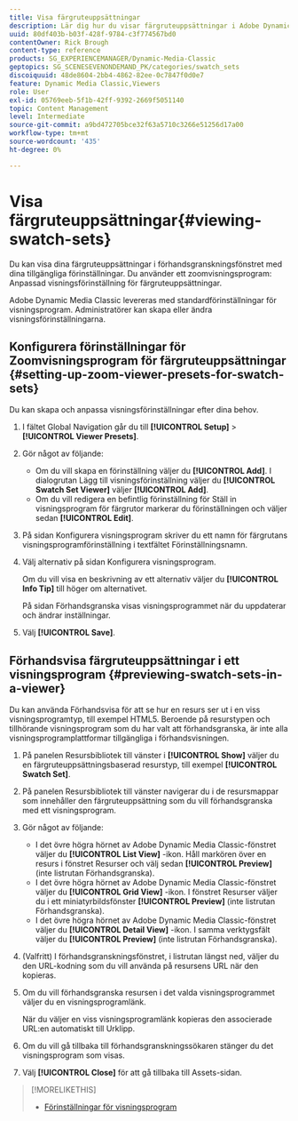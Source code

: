 ```yaml
---
title: Visa färgruteuppsättningar
description: Lär dig hur du visar färgruteuppsättningar i Adobe Dynamic Media Classic.
uuid: 80df403b-b03f-428f-9784-c3f774567bd0
contentOwner: Rick Brough
content-type: reference
products: SG_EXPERIENCEMANAGER/Dynamic-Media-Classic
geptopics: SG_SCENESEVENONDEMAND_PK/categories/swatch_sets
discoiquuid: 48de8604-2bb4-4862-82ee-0c7847f0d0e7
feature: Dynamic Media Classic,Viewers
role: User
exl-id: 05769eeb-5f1b-42ff-9392-2669f5051140
topic: Content Management
level: Intermediate
source-git-commit: a9bd472705bce32f63a5710c3266e51256d17a00
workflow-type: tm+mt
source-wordcount: '435'
ht-degree: 0%

---
```


# Visa färgruteuppsättningar{#viewing-swatch-sets}

Du kan visa dina färgruteuppsättningar i förhandsgranskningsfönstret med dina tillgängliga förinställningar. Du använder ett zoomvisningsprogram: Anpassad visningsförinställning för färgruteuppsättningar.

Adobe Dynamic Media Classic levereras med standardförinställningar för visningsprogram. Administratörer kan skapa eller ändra visningsförinställningarna.

## Konfigurera förinställningar för Zoomvisningsprogram för färgruteuppsättningar {#setting-up-zoom-viewer-presets-for-swatch-sets}

Du kan skapa och anpassa visningsförinställningar efter dina behov.

1. I fältet Global Navigation går du till **[!UICONTROL Setup]** > **[!UICONTROL Viewer Presets]**.
1. Gör något av följande:

   * Om du vill skapa en förinställning väljer du **[!UICONTROL Add]**. I dialogrutan Lägg till visningsförinställning väljer du **[!UICONTROL Swatch Set Viewer]** väljer **[!UICONTROL Add]**.
   * Om du vill redigera en befintlig förinställning för Ställ in visningsprogram för färgrutor markerar du förinställningen och väljer sedan **[!UICONTROL Edit]**.

1. På sidan Konfigurera visningsprogram skriver du ett namn för färgrutans visningsprogramförinställning i textfältet Förinställningsnamn.
1. Välj alternativ på sidan Konfigurera visningsprogram.

   Om du vill visa en beskrivning av ett alternativ väljer du **[!UICONTROL Info Tip]** till höger om alternativet.

   På sidan Förhandsgranska visas visningsprogrammet när du uppdaterar och ändrar inställningar.

1. Välj **[!UICONTROL Save]**.

## Förhandsvisa färgruteuppsättningar i ett visningsprogram {#previewing-swatch-sets-in-a-viewer}

Du kan använda Förhandsvisa för att se hur en resurs ser ut i en viss visningsprogramtyp, till exempel HTML5. Beroende på resurstypen och tillhörande visningsprogram som du har valt att förhandsgranska, är inte alla visningsprogramplattformar tillgängliga i förhandsvisningen.

1. På panelen Resursbibliotek till vänster i **[!UICONTROL Show]** väljer du en färgruteuppsättningsbaserad resurstyp, till exempel **[!UICONTROL Swatch Set]**.
1. På panelen Resursbibliotek till vänster navigerar du i de resursmappar som innehåller den färgruteuppsättning som du vill förhandsgranska med ett visningsprogram.
1. Gör något av följande:

   * I det övre högra hörnet av Adobe Dynamic Media Classic-fönstret väljer du **[!UICONTROL List View]** -ikon. Håll markören över en resurs i fönstret Resurser och välj sedan **[!UICONTROL Preview]** (inte listrutan Förhandsgranska).
   * I det övre högra hörnet av Adobe Dynamic Media Classic-fönstret väljer du **[!UICONTROL Grid View]** -ikon. I fönstret Resurser väljer du i ett miniatyrbildsfönster **[!UICONTROL Preview]** (inte listrutan Förhandsgranska).
   * I det övre högra hörnet av Adobe Dynamic Media Classic-fönstret väljer du **[!UICONTROL Detail View]** -ikon. I samma verktygsfält väljer du **[!UICONTROL Preview]** (inte listrutan Förhandsgranska).

1. (Valfritt) I förhandsgranskningsfönstret, i listrutan längst ned, väljer du den URL-kodning som du vill använda på resursens URL när den kopieras.
1. Om du vill förhandsgranska resursen i det valda visningsprogrammet väljer du en visningsprogramlänk.

   När du väljer en viss visningsprogramlänk kopieras den associerade URL:en automatiskt till Urklipp.

1. Om du vill gå tillbaka till förhandsgranskningssökaren stänger du det visningsprogram som visas.
1. Välj **[!UICONTROL Close]** för att gå tillbaka till Assets-sidan.

>[!MORELIKETHIS]
>
>* [Förinställningar för visningsprogram](application-setup.md#viewer_presets)
